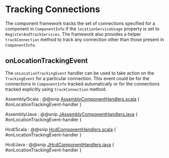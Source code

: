 # Tracking Connections

The component framework tracks the set of connections specified for a component in `ComponentInfo` if the `locationServiceUsage` property is set to `RegisterAndTrackServices`.
The framework also provides a helper `trackConnection` method to track any connection other than those present in `ComponentInfo`.

## onLocationTrackingEvent
The `onLocationTrackingEvent` handler can be used to take action on the `TrackingEvent` for a particular connection. This event could be for the connections in 
`ComponentInfo` tracked automatically or for the connections tracked explicitly using `trackConnection` method.

Assembly/Scala
:   @@snip [AssemblyComponentHandlers.scala](../../../../examples/src/main/scala/example/framework/components/assembly/AssemblyComponentHandlers.scala) { #onLocationTrackingEvent-handler }

Assembly/Java
:   @@snip [JAssemblyComponentHandlers.java](../../../../examples/src/main/java/example/framework/components/assembly/JAssemblyComponentHandlers.java) { #onLocationTrackingEvent-handler }

Hcd/Scala
:   @@snip [HcdComponentHandlers.scala](../../../../examples/src/main/scala/example/framework/components/hcd/HcdComponentHandlers.scala) { #onLocationTrackingEvent-handler }

Hcd/Java
:   @@snip [JHcdComponentHandlers.java](../../../../examples/src/main/java/example/framework/components/hcd/JHcdComponentHandlers.java) { #onLocationTrackingEvent-handler }